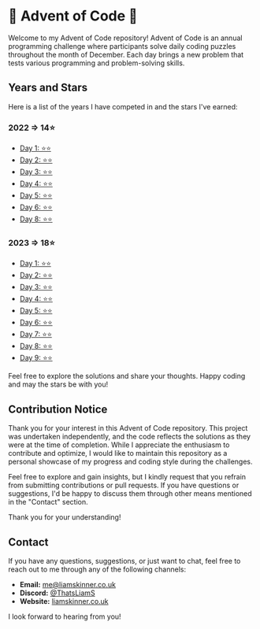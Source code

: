 # 🎄 Advent of Code 🎄

Welcome to my Advent of Code repository! Advent of Code is an annual programming challenge where participants solve daily coding puzzles throughout the month of December. Each day brings a new problem that tests various programming and problem-solving skills.

## Years and Stars
Here is a list of the years I have competed in and the stars I've earned:

### 2022 => 14⭐
- [Day 1: ⭐⭐](https://github.com/ThatsLiamS/AdventOfCode/blob/main/2022/Day%201.md)
- [Day 2: ⭐⭐](https://github.com/ThatsLiamS/AdventOfCode/blob/main/2022/Day%202.md)
- [Day 3: ⭐⭐](https://github.com/ThatsLiamS/AdventOfCode/blob/main/2022/Day%203.md)
- [Day 4: ⭐⭐](https://github.com/ThatsLiamS/AdventOfCode/blob/main/2022/Day%204.md)
- [Day 5: ⭐⭐](https://github.com/ThatsLiamS/AdventOfCode/blob/main/2022/Day%205.md)
- [Day 6: ⭐⭐](https://github.com/ThatsLiamS/AdventOfCode/blob/main/2022/Day%206.md)
- [Day 8: ⭐⭐](https://github.com/ThatsLiamS/AdventOfCode/blob/main/2022/Day%208.md)

### 2023 => 18⭐
- [Day 1: ⭐⭐](https://github.com/ThatsLiamS/AdventOfCode/blob/main/2023/Day%201.md)
- [Day 2: ⭐⭐](https://github.com/ThatsLiamS/AdventOfCode/blob/main/2023/Day%202.md)
- [Day 3: ⭐⭐](https://github.com/ThatsLiamS/AdventOfCode/blob/main/2023/Day%203.md)
- [Day 4: ⭐⭐](https://github.com/ThatsLiamS/AdventOfCode/blob/main/2023/Day%204.md)
- [Day 5: ⭐⭐](https://github.com/ThatsLiamS/AdventOfCode/blob/main/2023/Day%205.md)
- [Day 6: ⭐⭐](https://github.com/ThatsLiamS/AdventOfCode/blob/main/2023/Day%206.md)
- [Day 7: ⭐⭐](https://github.com/ThatsLiamS/AdventOfCode/blob/main/2023/Day%207.md)
- [Day 8: ⭐⭐](https://github.com/ThatsLiamS/AdventOfCode/blob/main/2023/Day%208.md)
- [Day 9: ⭐⭐](https://github.com/ThatsLiamS/AdventOfCode/blob/main/2023/Day%209.md)

Feel free to explore the solutions and share your thoughts. Happy coding and may the stars be with you!

## Contribution Notice

Thank you for your interest in this Advent of Code repository. This project was undertaken independently, and the code reflects the solutions as they were at the time of completion. While I appreciate the enthusiasm to contribute and optimize, I would like to maintain this repository as a personal showcase of my progress and coding style during the challenges.

Feel free to explore and gain insights, but I kindly request that you refrain from submitting contributions or pull requests. If you have questions or suggestions, I'd be happy to discuss them through other means mentioned in the "Contact" section.

Thank you for your understanding!

## Contact

If you have any questions, suggestions, or just want to chat, feel free to reach out to me through any of the following channels:

- **Email:** [me@liamskinner.co.uk](mailto:me@liamskinner.co.uk)
- **Discord:** [@ThatsLiamS](https://liamskinner.co.uk/discord)
- **Website:** [liamskinner.co.uk](https://liamskinner.co.uk)

I look forward to hearing from you!
